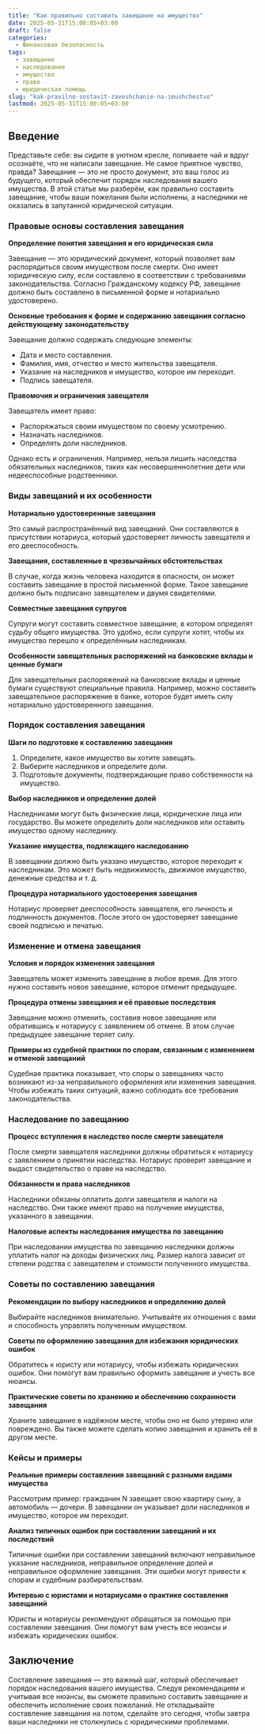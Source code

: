 ```yaml
---
title: "Как правильно составить завещание на имущество"
date: 2025-05-31T15:00:05+03:00
draft: false
categories:
  - Финансовая безопасность
tags:
  - завещание
  - наследование
  - имущество
  - право
  - юридическая помощь
slug: "kak-pravilno-sostavit-zaveshchanie-na-imushchestvo"
lastmod: 2025-05-31T15:00:05+03:00
---
```


## Введение

Представьте себе: вы сидите в уютном кресле, попиваете чай и вдруг осознаёте, что не написали завещание. Не самое приятное чувство, правда? Завещание — это не просто документ, это ваш голос из будущего, который обеспечит порядок наследования вашего имущества. В этой статье мы разберём, как правильно составить завещание, чтобы ваши пожелания были исполнены, а наследники не оказались в запутанной юридической ситуации.

### Правовые основы составления завещания

**Определение понятия завещания и его юридическая сила**

Завещание — это юридический документ, который позволяет вам распорядиться своим имуществом после смерти. Оно имеет юридическую силу, если составлено в соответствии с требованиями законодательства. Согласно Гражданскому кодексу РФ, завещание должно быть составлено в письменной форме и нотариально удостоверено.

**Основные требования к форме и содержанию завещания согласно действующему законодательству**

Завещание должно содержать следующие элементы:
- Дата и место составления.
- Фамилия, имя, отчество и место жительства завещателя.
- Указание на наследников и имущество, которое им переходит.
- Подпись завещателя.

**Правомочия и ограничения завещателя**

Завещатель имеет право:
- Распоряжаться своим имуществом по своему усмотрению.
- Назначать наследников.
- Определять доли наследников.

Однако есть и ограничения. Например, нельзя лишить наследства обязательных наследников, таких как несовершеннолетние дети или недееспособные родственники.

### Виды завещаний и их особенности

**Нотариально удостоверенные завещания**

Это самый распространённый вид завещаний. Они составляются в присутствии нотариуса, который удостоверяет личность завещателя и его дееспособность.

**Завещания, составленные в чрезвычайных обстоятельствах**

В случае, когда жизнь человека находится в опасности, он может составить завещание в простой письменной форме. Такое завещание должно быть подписано завещателем и двумя свидетелями.

**Совместные завещания супругов**

Супруги могут составить совместное завещание, в котором определят судьбу общего имущества. Это удобно, если супруги хотят, чтобы их имущество перешло к определённым наследникам.

**Особенности завещательных распоряжений на банковские вклады и ценные бумаги**

Для завещательных распоряжений на банковские вклады и ценные бумаги существуют специальные правила. Например, можно составить завещательное распоряжение в банке, которое будет иметь силу нотариально удостоверенного завещания.

### Порядок составления завещания

**Шаги по подготовке к составлению завещания**

1. Определите, какое имущество вы хотите завещать.
2. Выберите наследников и определите доли.
3. Подготовьте документы, подтверждающие право собственности на имущество.

**Выбор наследников и определение долей**

Наследниками могут быть физические лица, юридические лица или государство. Вы можете определить доли наследников или оставить имущество одному наследнику.

**Указание имущества, подлежащего наследованию**

В завещании должно быть указано имущество, которое переходит к наследникам. Это может быть недвижимость, движимое имущество, денежные средства и т. д.

**Процедура нотариального удостоверения завещания**

Нотариус проверяет дееспособность завещателя, его личность и подлинность документов. После этого он удостоверяет завещание своей подписью и печатью.

### Изменение и отмена завещания

**Условия и порядок изменения завещания**

Завещатель может изменить завещание в любое время. Для этого нужно составить новое завещание, которое отменит предыдущее.

**Процедура отмены завещания и её правовые последствия**

Завещание можно отменить, составив новое завещание или обратившись к нотариусу с заявлением об отмене. В этом случае предыдущее завещание теряет силу.

**Примеры из судебной практики по спорам, связанным с изменением и отменой завещаний**

Судебная практика показывает, что споры о завещаниях часто возникают из-за неправильного оформления или изменения завещания. Чтобы избежать таких ситуаций, важно соблюдать все требования законодательства.

### Наследование по завещанию

**Процесс вступления в наследство после смерти завещателя**

После смерти завещателя наследники должны обратиться к нотариусу с заявлением о принятии наследства. Нотариус проверит завещание и выдаст свидетельство о праве на наследство.

**Обязанности и права наследников**

Наследники обязаны оплатить долги завещателя и налоги на наследство. Они также имеют право на получение имущества, указанного в завещании.

**Налоговые аспекты наследования имущества по завещанию**

При наследовании имущества по завещанию наследники должны уплатить налог на доходы физических лиц. Размер налога зависит от степени родства с завещателем и стоимости полученного имущества.

### Советы по составлению завещания

**Рекомендации по выбору наследников и определению долей**

Выбирайте наследников внимательно. Учитывайте их отношения с вами и способность управлять полученным имуществом.

**Советы по оформлению завещания для избежания юридических ошибок**

Обратитесь к юристу или нотариусу, чтобы избежать юридических ошибок. Они помогут вам правильно оформить завещание и учесть все нюансы.

**Практические советы по хранению и обеспечению сохранности завещания**

Храните завещание в надёжном месте, чтобы оно не было утеряно или повреждено. Вы также можете сделать копию завещания и хранить её в другом месте.

### Кейсы и примеры

**Реальные примеры составления завещаний с разными видами имущества**

Рассмотрим пример: гражданин N завещает свою квартиру сыну, а автомобиль — дочери. В завещании он указывает доли наследников и имущество, которое им переходит.

**Анализ типичных ошибок при составлении завещаний и их последствий**

Типичные ошибки при составлении завещаний включают неправильное указание наследников, неправильное определение долей и неправильное оформление завещания. Эти ошибки могут привести к спорам и судебным разбирательствам.

**Интервью с юристами и нотариусами о практике составления завещаний**

Юристы и нотариусы рекомендуют обращаться за помощью при составлении завещания. Они помогут вам учесть все нюансы и избежать юридических ошибок.

## Заключение

Составление завещания — это важный шаг, который обеспечивает порядок наследования вашего имущества. Следуя рекомендациям и учитывая все нюансы, вы сможете правильно составить завещание и обеспечить исполнение своих пожеланий. Не откладывайте составление завещания на потом, сделайте это сегодня, чтобы завтра ваши наследники не столкнулись с юридическими проблемами.
